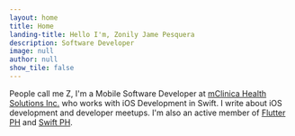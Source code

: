 ```yaml
---
layout: home
title: Home
landing-title: Hello I'm, Zonily Jame Pesquera
description: Software Developer
image: null
author: null
show_tile: false
---
```


People call me Z, I'm a Mobile Software Developer at [mClinica Health Solutions Inc.](http://mclinica.com/) who works with iOS Development in Swift. I write about iOS development and developer meetups. I'm also an active member of [Flutter PH](https://flutter.ph) and [Swift PH](https://swift.ph/). 